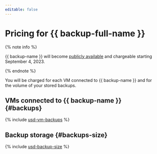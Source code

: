 ```yaml
---
editable: false
---
```


# Pricing for {{ backup-full-name }}

{% note info %}

{{ backup-name }} will become [publicly available](../overview/concepts/launch-stages.md) and chargeable starting September 4, 2023.

{% endnote %}

You will be charged for each VM connected to {{ backup-name }} and for the volume of your stored backups.

## VMs connected to {{ backup-name }} {#backups}





{% include [usd-vm-backups](../_pricing/backup/usd-vm-backups.md) %}



## Backup storage {#backups-size}





{% include [usd-backup-size](../_pricing/backup/usd-backup-size.md) %}

